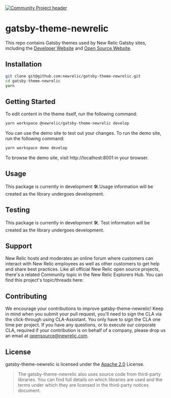 [![Community Project header](https://github.com/newrelic/opensource-website/raw/master/src/images/categories/Community_Project.png)](https://opensource.newrelic.com/oss-category/#community-project)

# gatsby-theme-newrelic

This repo contains Gatsby themes used by New Relic Gatsby sites, including the
[Developer Website](https://developer.newrelic.com) and [Open Source
Website](https://opensource.newrelic.com).

## Installation

```sh
git clone git@github.com:newrelic/gatsby-theme-newrelic.git
cd gatsby-theme-newrelic
yarn
```

## Getting Started

To edit content in the theme itself, run the following command:

```sh
yarn workspace @newrelic/gatsby-theme-newrelic develop
```

You can use the demo site to test out your changes. To run the demo site, run
the following command:

```sh
yarn workspace demo develop
```

To browse the demo site, visit http://localhost:8001 in your browser.

## Usage

This package is currently in development 🛠.Usage information will be created as
the library undergoes development.

## Testing

This package is currently in development 🛠. Test information will be created as
the library undergoes development.

## Support

New Relic hosts and moderates an online forum where customers can interact with New Relic employees as well as other customers to get help and share best practices. Like all official New Relic open source projects, there's a related Community topic in the New Relic Explorers Hub. You can find this project's topic/threads here:

## Contributing

We encourage your contributions to improve gatsby-theme-newrelic! Keep in mind when you submit your pull request, you'll need to sign the CLA via the click-through using CLA-Assistant. You only have to sign the CLA one time per project.
If you have any questions, or to execute our corporate CLA, required if your contribution is on behalf of a company, please drop us an email at opensource@newrelic.com.

## License

gatsby-theme-newrelic is licensed under the [Apache 2.0](http://apache.org/licenses/LICENSE-2.0.txt) License.

> The gatsby-theme-newrelic also uses source code from third-party libraries. You can find full details on which libraries are used and the terms under which they are licensed in the third-party notices document.
